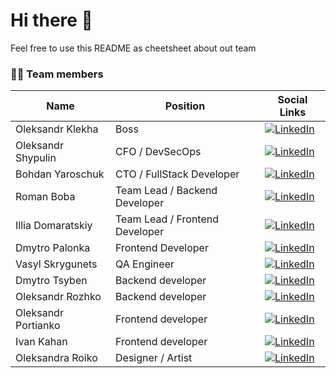 # Hi there 👋
Feel free to use this README as cheetsheet about out team 

### 👨‍💻 Team members
| Name | Position | Social Links |  
| --- | --- | --- |
| Oleksandr Klekha | Boss | [![LinkedIn](https://i.stack.imgur.com/gVE0j.png)](https://www.linkedin.com/in/klekhaav/) |
| Oleksandr Shypulin | CFO / DevSecOps | [![LinkedIn](https://i.stack.imgur.com/gVE0j.png)](https://www.linkedin.com/in/oleksandr-shypulin/) |
| Bohdan Yaroschuk | CTO / FullStack Developer | [![LinkedIn](https://i.stack.imgur.com/gVE0j.png)](https://www.linkedin.com/in/bohdan-yaroshchuk-4ab52a204/) |
| Roman Boba | Team Lead / Backend Developer | [![LinkedIn](https://i.stack.imgur.com/gVE0j.png)](https://www.linkedin.com/in/roman-boba-255920187/) | 
| Illia Domaratskiy | Team Lead / Frontend Developer | [![LinkedIn](https://i.stack.imgur.com/gVE0j.png)](https://www.linkedin.com/in/illia-domaratskyi-930b81209/) |
| Dmytro Palonka | Frontend Developer |  [![LinkedIn](https://i.stack.imgur.com/gVE0j.png)](https://www.linkedin.com/in/dmytro-palionka-158010209/) |
| Vasyl Skrygunets | QA Engineer | [![LinkedIn](https://i.stack.imgur.com/gVE0j.png)](https://www.linkedin.com/in/vasyl-skryhunets-532a401b5/) |
| Dmytro Tsyben | Backend developer | [![LinkedIn](https://i.stack.imgur.com/gVE0j.png)](https://www.linkedin.com/in/dima-tsyben-056855186/) |
| Oleksandr Rozhko | Backend developer | [![LinkedIn](https://i.stack.imgur.com/gVE0j.png)](https://www.linkedin.com/in/oleksandr-rozhko-652093232/) |
| Oleksandr Portianko | Frontend developer | [![LinkedIn](https://i.stack.imgur.com/gVE0j.png)](https://www.linkedin.com/in/oleksandr-portianko-740444232/) |
| Ivan Kahan | Frontend developer | [![LinkedIn](https://i.stack.imgur.com/gVE0j.png)](https://www.linkedin.com/in/ivan-kahan-bb9b14231/) |
| Oleksandra Roiko | Designer / Artist | [![LinkedIn](https://i.stack.imgur.com/gVE0j.png)](https://www.linkedin.com/in/oleksandra-roiko-801799207/) |
